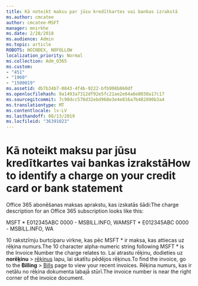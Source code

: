 ```yaml
---
title: Kā noteikt maksu par jūsu kredītkartes vai bankas izrakstā
ms.author: cmcatee
author: cmcatee-MSFT
manager: mnirkhe
ms.date: 2/28/2018
ms.audience: Admin
ms.topic: article
ROBOTS: NOINDEX, NOFOLLOW
localization_priority: Normal
ms.collection: Adm_O365
ms.custom:
- "451"
- "1960"
- "1500019"
ms.assetid: db7b34b7-0843-4f4b-9222-bfb998b860df
ms.openlocfilehash: 9a1493a7312df92e5fc21ae2e64a6e8038a17c17
ms.sourcegitcommit: 7c90dcc570d32ebd968e3e4e816a7b482890b3a4
ms.translationtype: MT
ms.contentlocale: lv-LV
ms.lasthandoff: 08/13/2019
ms.locfileid: "36391023"
---
```

# <a name="how-to-identify-a-charge-on-your-credit-card-or-bank-statement"></a><span data-ttu-id="2f512-102">Kā noteikt maksu par jūsu kredītkartes vai bankas izrakstā</span><span class="sxs-lookup"><span data-stu-id="2f512-102">How to identify a charge on your credit card or bank statement</span></span>

<span data-ttu-id="2f512-103">Office 365 abonēšanas maksas aprakstu, kas izskatās šādi:</span><span class="sxs-lookup"><span data-stu-id="2f512-103">The charge description for an Office 365 subscription looks like this:</span></span>
  
<span data-ttu-id="2f512-104">MSFT \* E012345ABC 0000 - MSBILL.INFO, WA</span><span class="sxs-lookup"><span data-stu-id="2f512-104">MSFT \* E012345ABC 0000 - MSBILL.INFO, WA</span></span>
  
<span data-ttu-id="2f512-105">10 rakstzīmju burtciparu virkne, kas pēc MSFT \* ir maksa, kas attiecas uz rēķina numurs.</span><span class="sxs-lookup"><span data-stu-id="2f512-105">The 10 character alpha-numeric string following MSFT \* is the Invoice Number the charge relates to.</span></span> <span data-ttu-id="2f512-106">Lai atrastu rēķinu, dodieties uz **norēķinu** \> [rēķinus](https://go.microsoft.com/fwlink/p/?linkid=848039) lapu, lai skatītu pēdējos rēķinus.</span><span class="sxs-lookup"><span data-stu-id="2f512-106">To find the invoice, go to the **Billing** \> [Bills](https://go.microsoft.com/fwlink/p/?linkid=848039) page to view your recent invoices.</span></span> <span data-ttu-id="2f512-107">Rēķina numurs, kas ir netālu no rēķina dokumenta labajā stūrī.</span><span class="sxs-lookup"><span data-stu-id="2f512-107">The invoice number is near the right corner of the invoice document.</span></span>